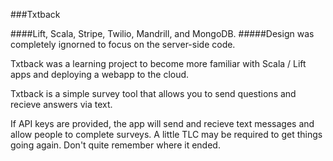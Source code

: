 ###Txtback 

####Lift, Scala, Stripe, Twilio, Mandrill, and MongoDB. 
#####Design was completely ignorned to focus on the server-side code.

Txtback was a learning project to become more familiar with Scala / Lift apps and deploying a webapp to the cloud. 

Txtback is a simple survey tool that allows you to send questions and recieve answers via text. 

If API keys are provided, the app will send and recieve text messages and allow people to complete surveys. A little TLC may be required to get things going again. Don't quite remember where it ended. 
